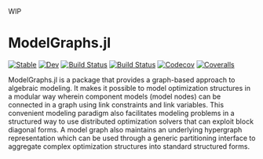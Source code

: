 WIP

# ModelGraphs.jl

[![Stable](https://img.shields.io/badge/docs-stable-blue.svg)](https://jalving.github.io/AlgebraicGraphs.jl/stable)
[![Dev](https://img.shields.io/badge/docs-dev-blue.svg)](https://jalving.github.io/AlgebraicGraphs.jl/dev)
[![Build Status](https://travis-ci.com/jalving/AlgebraicGraphs.jl.svg?branch=master)](https://travis-ci.com/jalving/AlgebraicGraphs.jl)
[![Build Status](https://ci.appveyor.com/api/projects/status/github/jalving/AlgebraicGraphs.jl?svg=true)](https://ci.appveyor.com/project/jalving/AlgebraicGraphs-jl)
[![Codecov](https://codecov.io/gh/jalving/AlgebraicGraphs.jl/branch/master/graph/badge.svg)](https://codecov.io/gh/jalving/AlgebraicGraphs.jl)
[![Coveralls](https://coveralls.io/repos/github/jalving/AlgebraicGraphs.jl/badge.svg?branch=master)](https://coveralls.io/github/jalving/AlgebraicGraphs.jl?branch=master)

ModelGraphs.jl is a package that provides a graph-based approach to algebraic modeling.  It makes it possible to model optimization structures in a modular way wherein component models (model nodes) can be connected
in a graph using link constraints and link variables.  This convenient modeling paradigm also facilitates modeling problems in a structured way to use distributed optimization solvers that can exploit block diagonal forms.  A model graph also maintains an underlying hypergraph representation which can be used through a generic partitioning interface to aggregate complex optimization structures into standard structured forms.
